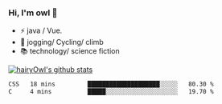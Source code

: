 ### Hi, I'm owl 👋

- ⚡ java / Vue.
- 🏃 jogging/ Cycling/ climb
- 📚 technology/ science fiction

[![hairyOwl's github stats](https://github-readme-stats.vercel.app/api?username=hairyOwl)]()

<!--START_SECTION:waka-->

```txt
CSS   18 mins         ████████████████████░░░░░   80.30 %
C     4 mins          █████░░░░░░░░░░░░░░░░░░░░   19.70 %
```

<!--END_SECTION:waka-->
